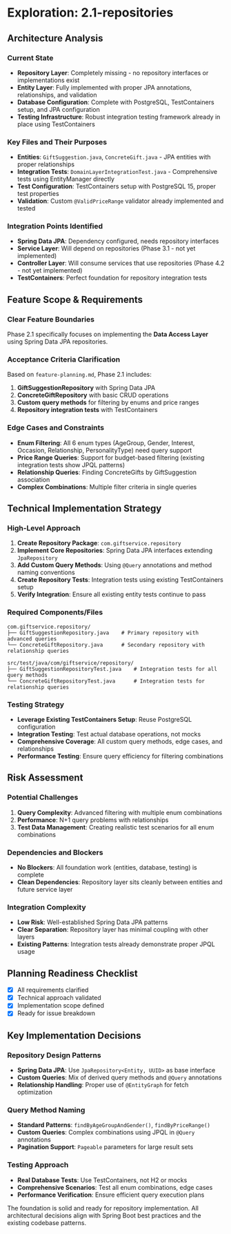 # Exploration: 2.1-repositories

## Architecture Analysis

### Current State
- **Repository Layer**: Completely missing - no repository interfaces or implementations exist
- **Entity Layer**: Fully implemented with proper JPA annotations, relationships, and validation
- **Database Configuration**: Complete with PostgreSQL, TestContainers setup, and JPA configuration
- **Testing Infrastructure**: Robust integration testing framework already in place using TestContainers

### Key Files and Their Purposes
- **Entities**: `GiftSuggestion.java`, `ConcreteGift.java` - JPA entities with proper relationships
- **Integration Tests**: `DomainLayerIntegrationTest.java` - Comprehensive tests using EntityManager directly
- **Test Configuration**: TestContainers setup with PostgreSQL 15, proper test properties
- **Validation**: Custom `@ValidPriceRange` validator already implemented and tested

### Integration Points Identified
- **Spring Data JPA**: Dependency configured, needs repository interfaces
- **Service Layer**: Will depend on repositories (Phase 3.1 - not yet implemented)
- **Controller Layer**: Will consume services that use repositories (Phase 4.2 - not yet implemented)
- **TestContainers**: Perfect foundation for repository integration tests

## Feature Scope & Requirements

### Clear Feature Boundaries
Phase 2.1 specifically focuses on implementing the **Data Access Layer** using Spring Data JPA repositories.

### Acceptance Criteria Clarification
Based on `feature-planning.md`, Phase 2.1 includes:
1. **GiftSuggestionRepository** with Spring Data JPA
2. **ConcreteGiftRepository** with basic CRUD operations
3. **Custom query methods** for filtering by enums and price ranges
4. **Repository integration tests** with TestContainers

### Edge Cases and Constraints
- **Enum Filtering**: All 6 enum types (AgeGroup, Gender, Interest, Occasion, Relationship, PersonalityType) need query support
- **Price Range Queries**: Support for budget-based filtering (existing integration tests show JPQL patterns)
- **Relationship Queries**: Finding ConcreteGifts by GiftSuggestion association
- **Complex Combinations**: Multiple filter criteria in single queries

## Technical Implementation Strategy

### High-Level Approach
1. **Create Repository Package**: `com.giftservice.repository`
2. **Implement Core Repositories**: Spring Data JPA interfaces extending `JpaRepository`
3. **Add Custom Query Methods**: Using `@Query` annotations and method naming conventions
4. **Create Repository Tests**: Integration tests using existing TestContainers setup
5. **Verify Integration**: Ensure all existing entity tests continue to pass

### Required Components/Files
```
com.giftservice.repository/
├── GiftSuggestionRepository.java    # Primary repository with advanced queries
└── ConcreteGiftRepository.java      # Secondary repository with relationship queries
```

```
src/test/java/com/giftservice/repository/
├── GiftSuggestionRepositoryTest.java    # Integration tests for all query methods
└── ConcreteGiftRepositoryTest.java      # Integration tests for relationship queries
```

### Testing Strategy
- **Leverage Existing TestContainers Setup**: Reuse PostgreSQL configuration
- **Integration Testing**: Test actual database operations, not mocks
- **Comprehensive Coverage**: All custom query methods, edge cases, and relationships
- **Performance Testing**: Ensure query efficiency for filtering combinations

## Risk Assessment

### Potential Challenges
1. **Query Complexity**: Advanced filtering with multiple enum combinations
2. **Performance**: N+1 query problems with relationships
3. **Test Data Management**: Creating realistic test scenarios for all enum combinations

### Dependencies and Blockers
- **No Blockers**: All foundation work (entities, database, testing) is complete
- **Clean Dependencies**: Repository layer sits cleanly between entities and future service layer

### Integration Complexity
- **Low Risk**: Well-established Spring Data JPA patterns
- **Clear Separation**: Repository layer has minimal coupling with other layers
- **Existing Patterns**: Integration tests already demonstrate proper JPQL usage

## Planning Readiness Checklist

- [x] All requirements clarified
- [x] Technical approach validated  
- [x] Implementation scope defined
- [x] Ready for issue breakdown

## Key Implementation Decisions

### Repository Design Patterns
- **Spring Data JPA**: Use `JpaRepository<Entity, UUID>` as base interface
- **Custom Queries**: Mix of derived query methods and `@Query` annotations
- **Relationship Handling**: Proper use of `@EntityGraph` for fetch optimization

### Query Method Naming
- **Standard Patterns**: `findByAgeGroupAndGender()`, `findByPriceRange()`
- **Custom Queries**: Complex combinations using JPQL in `@Query` annotations
- **Pagination Support**: `Pageable` parameters for large result sets

### Testing Approach
- **Real Database Tests**: Use TestContainers, not H2 or mocks
- **Comprehensive Scenarios**: Test all enum combinations, edge cases
- **Performance Verification**: Ensure efficient query execution plans

The foundation is solid and ready for repository implementation. All architectural decisions align with Spring Boot best practices and the existing codebase patterns.
